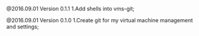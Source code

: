 
@2016.09.01
Version 0.1.1
	1.Add shells into vms-git;

@2016.09.01
Version 0.1.0
	1.Create git for my virtual machine  management and settings;

